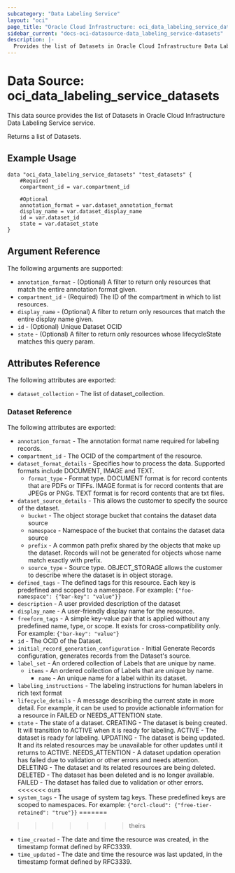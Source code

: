 ```yaml
---
subcategory: "Data Labeling Service"
layout: "oci"
page_title: "Oracle Cloud Infrastructure: oci_data_labeling_service_datasets"
sidebar_current: "docs-oci-datasource-data_labeling_service-datasets"
description: |-
  Provides the list of Datasets in Oracle Cloud Infrastructure Data Labeling Service service
---
```


# Data Source: oci_data_labeling_service_datasets
This data source provides the list of Datasets in Oracle Cloud Infrastructure Data Labeling Service service.

Returns a list of Datasets.


## Example Usage

```hcl
data "oci_data_labeling_service_datasets" "test_datasets" {
	#Required
	compartment_id = var.compartment_id

	#Optional
	annotation_format = var.dataset_annotation_format
	display_name = var.dataset_display_name
	id = var.dataset_id
	state = var.dataset_state
}
```

## Argument Reference

The following arguments are supported:

* `annotation_format` - (Optional) A filter to return only resources that match the entire annotation format given.
* `compartment_id` - (Required) The ID of the compartment in which to list resources.
* `display_name` - (Optional) A filter to return only resources that match the entire display name given.
* `id` - (Optional) Unique Dataset OCID
* `state` - (Optional) A filter to return only resources whose lifecycleState matches this query param.


## Attributes Reference

The following attributes are exported:

* `dataset_collection` - The list of dataset_collection.

### Dataset Reference

The following attributes are exported:

* `annotation_format` - The annotation format name required for labeling records.
* `compartment_id` - The OCID of the compartment of the resource.
* `dataset_format_details` - Specifies how to process the data. Supported formats include DOCUMENT, IMAGE and TEXT.
	* `format_type` - Format type. DOCUMENT format is for record contents that are PDFs or TIFFs. IMAGE format is for record contents that are JPEGs or PNGs. TEXT format is for record contents that are txt files.
* `dataset_source_details` - This allows the customer to specify the source of the dataset.
	* `bucket` - The object storage bucket that contains the dataset data source
	* `namespace` - Namespace of the bucket that contains the dataset data source
	* `prefix` - A common path prefix shared by the objects that make up the dataset. Records will not be generated for objects whose name match exactly with prefix.
	* `source_type` - Source type.  OBJECT_STORAGE allows the customer to describe where the dataset is in object storage.
* `defined_tags` - The defined tags for this resource. Each key is predefined and scoped to a namespace. For example: `{"foo-namespace": {"bar-key": "value"}}` 
* `description` - A user provided description of the dataset
* `display_name` - A user-friendly display name for the resource.
* `freeform_tags` - A simple key-value pair that is applied without any predefined name, type, or scope. It exists for cross-compatibility only. For example: `{"bar-key": "value"}` 
* `id` - The OCID of the Dataset.
* `initial_record_generation_configuration` - Initial Generate Records configuration, generates records from the Dataset's source.
* `label_set` - An ordered collection of Labels that are unique by name. 
	* `items` - An ordered collection of Labels that are unique by name.
		* `name` - An unique name for a label within its dataset.
* `labeling_instructions` - The labeling instructions for human labelers in rich text format
* `lifecycle_details` - A message describing the current state in more detail. For example, it can be used to provide actionable information for a resource in FAILED or NEEDS_ATTENTION state.
* `state` - The state of a dataset. CREATING - The dataset is being created.  It will transition to ACTIVE when it is ready for labeling. ACTIVE   - The dataset is ready for labeling. UPDATING - The dataset is being updated.  It and its related resources may be unavailable for other updates until it returns to ACTIVE. NEEDS_ATTENTION - A dataset updation operation has failed due to validation or other errors and needs attention. DELETING - The dataset and its related resources are being deleted. DELETED  - The dataset has been deleted and is no longer available. FAILED   - The dataset has failed due to validation or other errors. 
<<<<<<< ours
* `system_tags` - The usage of system tag keys. These predefined keys are scoped to namespaces. For example: `{"orcl-cloud": {"free-tier-retained": "true"}}` 
=======
>>>>>>> theirs
* `time_created` - The date and time the resource was created, in the timestamp format defined by RFC3339.
* `time_updated` - The date and time the resource was last updated, in the timestamp format defined by RFC3339.


